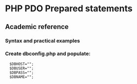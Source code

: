 # PHP PDO Prepared statements
## Academic reference
### Syntax and practical examples

### Create dbconfig.php and populate:
```
  $DBHOST="";
  $DBUSER="";
  $DBPASS="";
  $DBNAME="";
```
